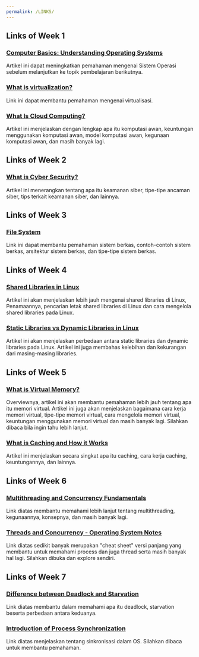```yaml
---
permalink: /LINKS/
---
```


## Links of Week 1

### [Computer Basics: Understanding Operating Systems](https://edu.gcfglobal.org/en/computerbasics/understanding-operating-systems/1/)
Artikel ini dapat meningkatkan pemahaman mengenai Sistem Operasi sebelum melanjutkan ke topik pembelajaran berikutnya.

### [What is virtualization?](https://opensource.com/resources/virtualization)
Link ini dapat membantu pemahaman mengenai virtualisasi.

### [What Is Cloud Computing?](https://azure.microsoft.com/en-us/overview/what-is-cloud-computing/)
Artikel ini menjelaskan dengan lengkap apa itu komputasi awan, keuntungan menggunakan komputasi awan, model komputasi awan, kegunaan komputasi awan, dan masih banyak lagi.

## Links of Week 2

### [What is Cyber Security?](https://www.kaspersky.com/resource-center/definitions/what-is-cyber-security)
Artikel ini menerangkan tentang apa itu keamanan siber, tipe-tipe ancaman siber, tips terkait keamanan siber, dan lainnya.

## Links of Week 3

### [File System](https://www.javatpoint.com/file-system)
Link ini dapat membantu pemahaman sistem berkas, contoh-contoh sistem berkas, arsitektur sistem berkas, dan tipe-tipe sistem berkas.

## Links of Week 4

### [Shared Libraries in Linux](https://www.tecmint.com/understanding-shared-libraries-in-linux/)
Artikel ini akan menjelaskan lebih jauh mengenai shared libraries di Linux, Penamaannya, pencarian letak shared libraries di Linux dan cara mengelola shared libraries pada Linux.

### [Static Libraries vs Dynamic Libraries in Linux](https://medium.com/swlh/linux-basics-static-libraries-vs-dynamic-libraries-a7bcf8157779)
Artikel ini akan menjelaskan perbedaan antara static libraries dan dynamic libraries pada Linux. Artikel ini juga membahas kelebihan dan kekurangan dari masing-masing libraries.

## Links of Week 5

### [What is Virtual Memory?](https://searchstorage.techtarget.com/definition/virtual-memory)
Overviewnya, artikel ini akan membantu pemahaman lebih jauh tentang apa itu memori virtual. Artikel ini juga akan menjelaskan bagaimana cara kerja memori virtual, tipe-tipe memori virtual, cara mengelola memori virtual, keuntungan menggunakan memori virtual dan masih banyak lagi. Silahkan dibaca bila ingin tahu lebih lanjut.

### [What is Caching and How it Works](https://aws.amazon.com/id/caching/)
Artikel ini menjelaskan secara singkat apa itu caching, cara kerja caching, keuntungannya, dan lainnya.

## Links of Week 6

### [Multithreading and Concurrency Fundamentals](https://www.educative.io/blog/multithreading-and-concurrency-fundamentals)
Link diatas membantu memahami lebih lanjut tentang multithreading, kegunaannya, konsepnya, dan masih banyak lagi.

### [Threads and Concurrency - Operating System Notes](https://applied-programming.github.io/Operating-Systems-Notes/3-Threads-and-Concurrency/)
Link diatas sedikit banyak merupakan "cheat sheet" versi panjang yang membantu untuk memahami process dan juga thread serta masih banyak hal lagi. Silahkan dibuka dan explore sendiri.

## Links of Week 7

### [Difference between Deadlock and Starvation](https://www.javatpoint.com/deadlock-vs-starvation)
Link diatas membantu dalam memahami apa itu deadlock, starvation beserta perbedaan antara keduanya.

### [Introduction of Process Synchronization](https://www.geeksforgeeks.org/introduction-of-process-synchronization/)
Link diatas menjelaskan tentang sinkronisasi dalam OS. Silahkan dibaca untuk membantu pemahaman.
